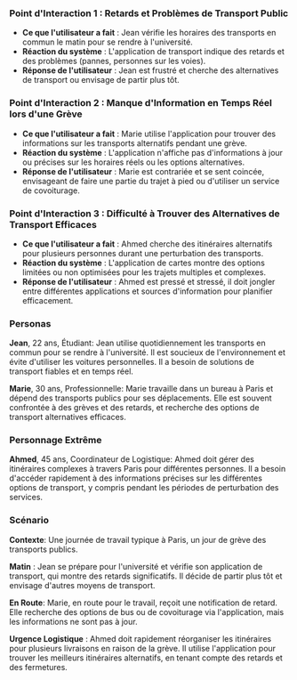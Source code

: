 ### Point d'Interaction 1 : Retards et Problèmes de Transport Public
- **Ce que l'utilisateur a fait** : Jean vérifie les horaires des transports en commun le matin pour se rendre à l'université.
- **Réaction du système** : L'application de transport indique des retards et des problèmes (pannes, personnes sur les voies).
- **Réponse de l'utilisateur** : Jean est frustré et cherche des alternatives de transport ou envisage de partir plus tôt.

### Point d'Interaction 2 : Manque d'Information en Temps Réel lors d'une Grève
- **Ce que l'utilisateur a fait** : Marie utilise l'application pour trouver des informations sur les transports alternatifs pendant une grève.
- **Réaction du système** : L'application n'affiche pas d'informations à jour ou précises sur les horaires réels ou les options alternatives.
- **Réponse de l'utilisateur** : Marie est contrariée et se sent coincée, envisageant de faire une partie du trajet à pied ou d'utiliser un service de covoiturage.

### Point d'Interaction 3 : Difficulté à Trouver des Alternatives de Transport Efficaces
- **Ce que l'utilisateur a fait** : Ahmed cherche des itinéraires alternatifs pour plusieurs personnes durant une perturbation des transports.
- **Réaction du système** : L'application de cartes montre des options limitées ou non optimisées pour les trajets multiples et complexes.
- **Réponse de l'utilisateur** : Ahmed est pressé et stressé, il doit jongler entre différentes applications et sources d'information pour planifier efficacement.

### Personas
**Jean**, 22 ans, Étudiant: Jean utilise quotidiennement les transports en commun pour se rendre à l'université. Il est soucieux de l'environnement et évite d'utiliser les voitures personnelles. Il a besoin de solutions de transport fiables et en temps réel.

**Marie**, 30 ans, Professionnelle: Marie travaille dans un bureau à Paris et dépend des transports publics pour ses déplacements. Elle est souvent confrontée à des grèves et des retards, et recherche des options de transport alternatives efficaces.

### Personnage Extrême
**Ahmed**, 45 ans, Coordinateur de Logistique: Ahmed doit gérer des itinéraires complexes à travers Paris pour différentes personnes. Il a besoin d'accéder rapidement à des informations précises sur les différentes options de transport, y compris pendant les périodes de perturbation des services.

### Scénario
**Contexte**: Une journée de travail typique à Paris, un jour de grève des transports publics.

**Matin** : Jean se prépare pour l'université et vérifie son application de transport, qui montre des retards significatifs. Il décide de partir plus tôt et envisage d'autres moyens de transport.

**En Route**: Marie, en route pour le travail, reçoit une notification de retard. Elle recherche des options de bus ou de covoiturage via l'application, mais les informations ne sont pas à jour.

**Urgence Logistique** : Ahmed doit rapidement réorganiser les itinéraires pour plusieurs livraisons en raison de la grève. Il utilise l'application pour trouver les meilleurs itinéraires alternatifs, en tenant compte des retards et des fermetures.
